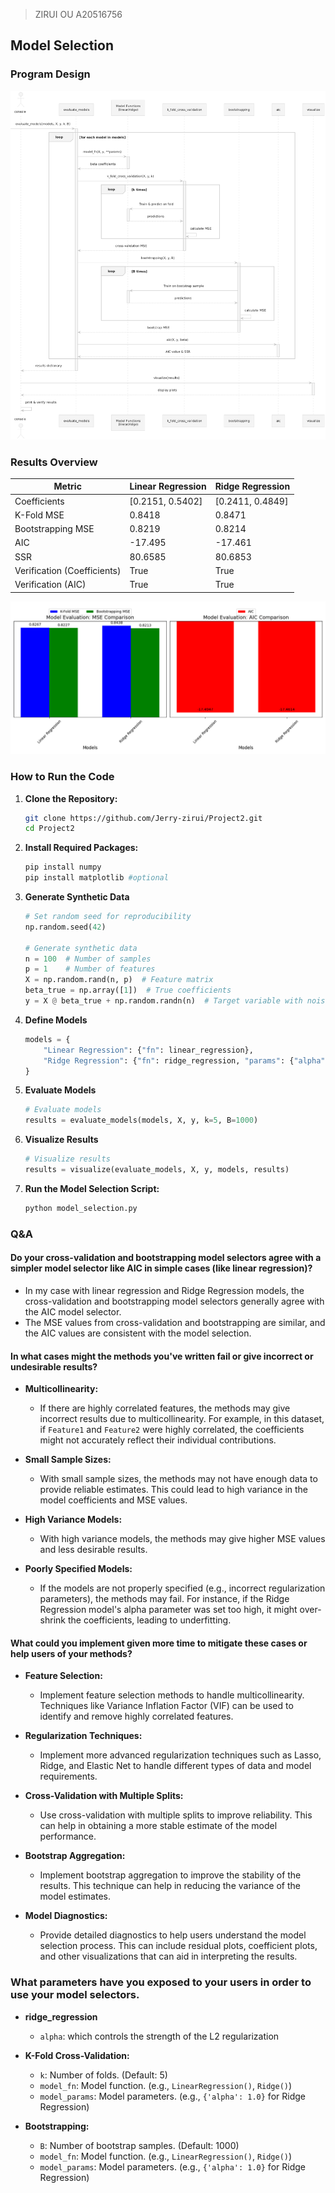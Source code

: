 > ZIRUI OU A20516756

## Model Selection

### Program Design

![alt text](images/image.png)

### Results Overview
| Metric                | **Linear Regression**       | **Ridge Regression**       |
|-----------------------|-----------------------------|-----------------------------|
| Coefficients          | [0.2151, 0.5402]           | [0.2411, 0.4849]           |
| K-Fold MSE            | 0.8418                     | 0.8471                     |
| Bootstrapping MSE     | 0.8219                     | 0.8214                     |
| AIC                   | -17.495                    | -17.461                    |
| SSR                   | 80.6585                    | 80.6853                    |
| Verification (Coefficients) | True                     | True                       |
| Verification (AIC)    | True                       | True                       |


![alt text](images/Figure_1.png)

### How to Run the Code

1. **Clone the Repository:**
   ```bash
   git clone https://github.com/Jerry-zirui/Project2.git
   cd Project2
   ```

2. **Install Required Packages:**
   ```bash
   pip install numpy
   pip install matplotlib #optional
   ```

3. **Generate Synthetic Data**
    ```python
    # Set random seed for reproducibility
    np.random.seed(42)

    # Generate synthetic data
    n = 100  # Number of samples
    p = 1    # Number of features
    X = np.random.rand(n, p)  # Feature matrix
    beta_true = np.array([1])  # True coefficients
    y = X @ beta_true + np.random.randn(n)  # Target variable with noise
    ```

4. **Define Models**
    ```python
    models = {
        "Linear Regression": {"fn": linear_regression},
        "Ridge Regression": {"fn": ridge_regression, "params": {"alpha": 1.0}},
    }
    ```

5. **Evaluate Models**
    ```python
    # Evaluate models
    results = evaluate_models(models, X, y, k=5, B=1000)
    ```

6. **Visualize Results**
    ```python
    # Visualize results
    results = visualize(evaluate_models, X, y, models, results)
    ```

7. **Run the Model Selection Script:**
    ```bash
    python model_selection.py
    ```
### Q&A

#### Do your cross-validation and bootstrapping model selectors agree with a simpler model selector like AIC in simple cases (like linear regression)?
  - In my case with linear regression and Ridge Regression models, the cross-validation and bootstrapping model selectors generally agree with the AIC model selector.
  - The MSE values from cross-validation and bootstrapping are similar, and the AIC values are consistent with the model selection.

#### In what cases might the methods you've written fail or give incorrect or undesirable results?
- **Multicollinearity:**
  - If there are highly correlated features, the methods may give incorrect results due to multicollinearity. For example, in this dataset, if `Feature1` and `Feature2` were highly correlated, the coefficients might not accurately reflect their individual contributions.
  
- **Small Sample Sizes:**
  - With small sample sizes, the methods may not have enough data to provide reliable estimates. This could lead to high variance in the model coefficients and MSE values.
  
- **High Variance Models:**
  - With high variance models, the methods may give higher MSE values and less desirable results.
  
- **Poorly Specified Models:**
  - If the models are not properly specified (e.g., incorrect regularization parameters), the methods may fail. For instance, if the Ridge Regression model's alpha parameter was set too high, it might over-shrink the coefficients, leading to underfitting.

#### What could you implement given more time to mitigate these cases or help users of your methods?
- **Feature Selection:**
  - Implement feature selection methods to handle multicollinearity. Techniques like Variance Inflation Factor (VIF) can be used to identify and remove highly correlated features.
  
- **Regularization Techniques:**
  - Implement more advanced regularization techniques such as Lasso, Ridge, and Elastic Net to handle different types of data and model requirements.
  
- **Cross-Validation with Multiple Splits:**
  - Use cross-validation with multiple splits to improve reliability. This can help in obtaining a more stable estimate of the model performance.
  
- **Bootstrap Aggregation:**
  - Implement bootstrap aggregation to improve the stability of the results. This technique can help in reducing the variance of the model estimates.
  
- **Model Diagnostics:**
  - Provide detailed diagnostics to help users understand the model selection process. This can include residual plots, coefficient plots, and other visualizations that can aid in interpreting the results.

### What parameters have you exposed to your users in order to use your model selectors.
- **ridge_regression**
  -  `alpha`: which controls the strength of the L2 regularization
- **K-Fold Cross-Validation:**
  - `k`: Number of folds. (Default: 5)
  - `model_fn`: Model function. (e.g., `LinearRegression()`, `Ridge()`)
  - `model_params`: Model parameters. (e.g., `{'alpha': 1.0}` for Ridge Regression)

- **Bootstrapping:**
  - `B`: Number of bootstrap samples. (Default: 1000)
  - `model_fn`: Model function. (e.g., `LinearRegression()`, `Ridge()`)
  - `model_params`: Model parameters. (e.g., `{'alpha': 1.0}` for Ridge Regression)